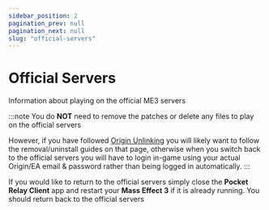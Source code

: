 ```yaml
---
sidebar_position: 2
pagination_prev: null
pagination_next: null
slug: "official-servers"
---
```


# Official Servers

Information about playing on the official ME3 servers

:::note
You do **NOT** need to remove the patches or delete any files to play on the official servers

However, if you have followed [Origin Unlinking](./3-origin-unlinking.md) you will likely want to follow the removal/uninstall guides on that page, otherwise when you switch back to the official servers you will have to login in-game using your actual Origin/EA email & password rather than being logged in automatically.
:::

If you would like to return to the official servers simply close the **Pocket Relay Client** app and restart your **Mass Effect 3** if it is already running. You should return back to the official servers 

